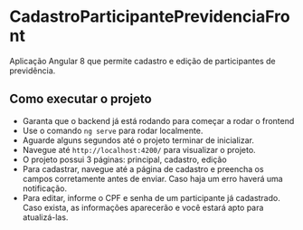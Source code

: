 # CadastroParticipantePrevidenciaFront

Aplicação Angular 8 que permite cadastro e edição de participantes de previdência.

## Como executar o projeto
- Garanta que o backend já está rodando para começar a rodar o frontend
- Use o comando `ng serve` para rodar localmente.
- Aguarde alguns segundos até o projeto terminar de inicializar.
- Navegue até `http://localhost:4200/` para visualizar o projeto.
- O projeto possui 3 páginas: principal, cadastro, edição
- Para cadastrar, navegue até a página de cadastro e preencha os campos corretamente antes de enviar. Caso haja um erro haverá uma notificação.
- Para editar, informe o CPF e senha de um participante já cadastrado. Caso exista, as informações aparecerão e você estará apto para atualizá-las.
